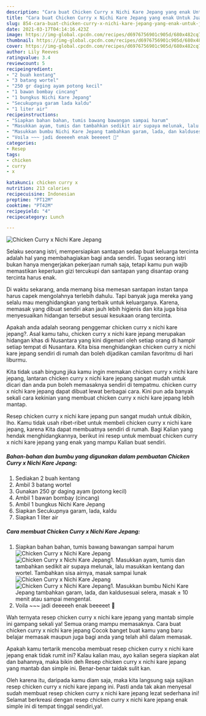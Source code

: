 ```yaml
---
description: "Cara buat Chicken Curry x Nichi Kare Jepang yang enak Untuk Jualan"
title: "Cara buat Chicken Curry x Nichi Kare Jepang yang enak Untuk Jualan"
slug: 854-cara-buat-chicken-curry-x-nichi-kare-jepang-yang-enak-untuk-jualan
date: 2021-03-17T04:14:16.423Z
image: https://img-global.cpcdn.com/recipes/d6976756901c905d/680x482cq70/chicken-curry-x-nichi-kare-jepang-foto-resep-utama.jpg
thumbnail: https://img-global.cpcdn.com/recipes/d6976756901c905d/680x482cq70/chicken-curry-x-nichi-kare-jepang-foto-resep-utama.jpg
cover: https://img-global.cpcdn.com/recipes/d6976756901c905d/680x482cq70/chicken-curry-x-nichi-kare-jepang-foto-resep-utama.jpg
author: Lily Reeves
ratingvalue: 3.4
reviewcount: 5
recipeingredient:
- "2 buah kentang"
- "3 batang wortel"
- "250 gr daging ayam potong kecil"
- "1 bawan bombay cincang"
- "1 bungkus Nichi Kare Jepang"
- "Secukupnya garam lada kaldu"
- "1 liter air"
recipeinstructions:
- "Siapkan bahan bahan, tumis bawang bawangan sampai harum"
- "Masukkan ayam, tumis dan tambahkan sedikit air supaya melunak, lalu masukkan kentang dan wortel. Tambahkan sisa airnya, masak sampai lunak"
- "Masukkan bumbu Nichi Kare Jepang tambahkan garam, lada, dan kaldusesuai selera, masak ± 10 menit atau sampai mengental."
- "Voila ~~~ jadi deeeeeh enak beeeeet 🤤"
categories:
- Resep
tags:
- chicken
- curry
- x

katakunci: chicken curry x 
nutrition: 213 calories
recipecuisine: Indonesian
preptime: "PT12M"
cooktime: "PT42M"
recipeyield: "4"
recipecategory: Lunch

---
```



![Chicken Curry x Nichi Kare Jepang](https://img-global.cpcdn.com/recipes/d6976756901c905d/680x482cq70/chicken-curry-x-nichi-kare-jepang-foto-resep-utama.jpg)

Selaku seorang istri, mempersiapkan santapan sedap buat keluarga tercinta adalah hal yang membahagiakan bagi anda sendiri. Tugas seorang istri bukan hanya mengerjakan pekerjaan rumah saja, tetapi kamu pun wajib memastikan keperluan gizi tercukupi dan santapan yang disantap orang tercinta harus enak.

Di waktu  sekarang, anda memang bisa memesan santapan instan tanpa harus capek mengolahnya terlebih dahulu. Tapi banyak juga mereka yang selalu mau menghidangkan yang terbaik untuk keluarganya. Karena, memasak yang dibuat sendiri akan jauh lebih higienis dan kita juga bisa menyesuaikan hidangan tersebut sesuai kesukaan orang tercinta. 



Apakah anda adalah seorang penggemar chicken curry x nichi kare jepang?. Asal kamu tahu, chicken curry x nichi kare jepang merupakan hidangan khas di Nusantara yang kini digemari oleh setiap orang di hampir setiap tempat di Nusantara. Kita bisa menghidangkan chicken curry x nichi kare jepang sendiri di rumah dan boleh dijadikan camilan favoritmu di hari liburmu.

Kita tidak usah bingung jika kamu ingin memakan chicken curry x nichi kare jepang, lantaran chicken curry x nichi kare jepang sangat mudah untuk dicari dan anda pun boleh memasaknya sendiri di tempatmu. chicken curry x nichi kare jepang dapat dibuat lewat berbagai cara. Kini pun ada banyak sekali cara kekinian yang membuat chicken curry x nichi kare jepang lebih mantap.

Resep chicken curry x nichi kare jepang pun sangat mudah untuk dibikin, lho. Kamu tidak usah ribet-ribet untuk membeli chicken curry x nichi kare jepang, karena Kita dapat membuatnya sendiri di rumah. Bagi Kalian yang hendak menghidangkannya, berikut ini resep untuk membuat chicken curry x nichi kare jepang yang enak yang mampu Kalian buat sendiri.

<!--inarticleads1-->

##### Bahan-bahan dan bumbu yang digunakan dalam pembuatan Chicken Curry x Nichi Kare Jepang:

1. Sediakan 2 buah kentang
1. Ambil 3 batang wortel
1. Gunakan 250 gr daging ayam (potong kecil)
1. Ambil 1 bawan bombay (cincang)
1. Ambil 1 bungkus Nichi Kare Jepang
1. Siapkan Secukupnya garam, lada, kaldu
1. Siapkan 1 liter air




<!--inarticleads2-->

##### Cara membuat Chicken Curry x Nichi Kare Jepang:

1. Siapkan bahan bahan, tumis bawang bawangan sampai harum
<img src="https://img-global.cpcdn.com/steps/08c966beca011380/160x128cq70/chicken-curry-x-nichi-kare-jepang-langkah-memasak-1-foto.jpg" alt="Chicken Curry x Nichi Kare Jepang"><img src="https://img-global.cpcdn.com/steps/eed04fbf8ec80165/160x128cq70/chicken-curry-x-nichi-kare-jepang-langkah-memasak-1-foto.jpg" alt="Chicken Curry x Nichi Kare Jepang">1. Masukkan ayam, tumis dan tambahkan sedikit air supaya melunak, lalu masukkan kentang dan wortel. Tambahkan sisa airnya, masak sampai lunak
<img src="https://img-global.cpcdn.com/steps/700712e02af687e5/160x128cq70/chicken-curry-x-nichi-kare-jepang-langkah-memasak-2-foto.jpg" alt="Chicken Curry x Nichi Kare Jepang"><img src="https://img-global.cpcdn.com/steps/f738302e3936c22a/160x128cq70/chicken-curry-x-nichi-kare-jepang-langkah-memasak-2-foto.jpg" alt="Chicken Curry x Nichi Kare Jepang">1. Masukkan bumbu Nichi Kare Jepang tambahkan garam, lada, dan kaldusesuai selera, masak ± 10 menit atau sampai mengental.
1. Voila ~~~ jadi deeeeeh enak beeeeet 🤤




Wah ternyata resep chicken curry x nichi kare jepang yang mantab simple ini gampang sekali ya! Semua orang mampu memasaknya. Cara buat chicken curry x nichi kare jepang Cocok banget buat kamu yang baru belajar memasak maupun juga bagi anda yang telah ahli dalam memasak.

Apakah kamu tertarik mencoba membuat resep chicken curry x nichi kare jepang enak tidak rumit ini? Kalau kalian mau, ayo kalian segera siapkan alat dan bahannya, maka bikin deh Resep chicken curry x nichi kare jepang yang mantab dan simple ini. Benar-benar taidak sulit kan. 

Oleh karena itu, daripada kamu diam saja, maka kita langsung saja sajikan resep chicken curry x nichi kare jepang ini. Pasti anda tak akan menyesal sudah membuat resep chicken curry x nichi kare jepang lezat sederhana ini! Selamat berkreasi dengan resep chicken curry x nichi kare jepang enak simple ini di tempat tinggal sendiri,ya!.

